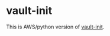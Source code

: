 # vault-init

This is AWS/python version of [vault-init](https://github.com/kelseyhightower/vault-init).
